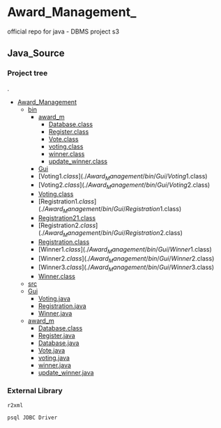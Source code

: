 # Award_Management_

official repo for java - DBMS project s3 

## Java_Source

### Project tree

.
 * [Award_Management](./Award_Management)
   * [bin](./Award_Management/bin)
     * [award_m](./Award_Management/bin/award_m)
       * [Database.class](./Award_Management/bin/award_m/Database.class)
       * [Register.class](./Award_Management/bin/award_m/Register.class)
       * [Vote.class](./Award_Management/bin/award_m/Vote.class)
       * [voting.class](./Award_Management/bin/award_m/voting.class)
       * [winner.class](./Award_Management/bin/award_m/winner.class)
       * [update_winner.class](./Award_Management/bin/award_m/update_winner.class)
     * [Gui](./Award_Management/bin/Gui)
     * [Voting$1.class](./Award_Management/bin/Gui/Voting$1.class)
     * [Voting$2.class](./Award_Management/bin/Gui/Voting$2.class)
     * [Voting.class](./Award_Management/bin/Gui/Voting.class)
     * [Registration$1.class](./Award_Management/bin/Gui/Registration$1.class)
     * [Registration$2$1.class](./Award_Management/bin/Gui/Registration$2$1.class)
     * [Registration$2.class](./Award_Management/bin/Gui/Registration$2.class)
     * [Registration.class](./Award_Management/bin/Gui/Registration.class)
     * [Winner$1.class](./Award_Management/bin/Gui/Winner$1.class)
     * [Winner$2.class](./Award_Management/bin/Gui/Winner$2.class)
     * [Winner$3.class](./Award_Management/bin/Gui/Winner$3.class)
     * [Winner.class](./Award_Management/bin/Gui/Winner.class)
   * [src](./Award_Management/src)
   * [Gui](./Award_Management/src/Gui)
     * [Voting.java](./Award_Management/src/Gui/Voting.java)
     * [Registration.java](./Award_Management/src/Gui/Registration.java)
     * [Winner.java](./Award_Management/src/Gui/Winner.java)
   * [award_m](./Award_Management/src/award_m)
      * [Database.class](./Award_Management/src/award_m/Database.class)
      * [Register.java](./Award_Management/src/award_m/Register.java)
      * [Database.java](./Award_Management/src/award_m/Database.java)
      * [Vote.java](./Award_Management/src/award_m/Vote.java)
      * [voting.java](./Award_Management/src/award_m/voting.java)
      * [winner.java](./Award_Management/src/award_m/winner.java)
      * [update_winner.java](./Award_Management/src/award_m/update_winner.java)
      
      
### External Library
```
r2xml

psql JDBC Driver
```






